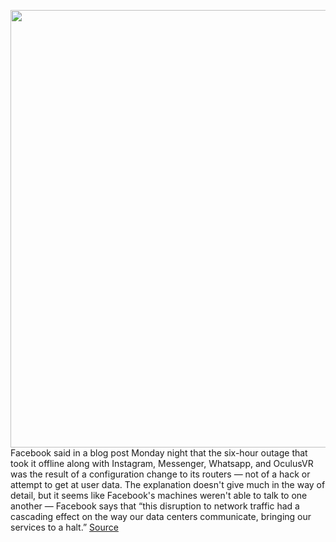 <img src='https://cdn.vox-cdn.com/thumbor/IUgGF9lkLRx-COD9g8BO4boHDU4=/0x0:2040x1360/1200x800/filters:focal(857x517:1183x843)/cdn.vox-cdn.com/uploads/chorus_image/image/69951875/acastro_180522_facebook_0001.0.jpg' width='700px' /><br/>
Facebook said in a blog post Monday night that the six-hour outage that took it offline along with Instagram, Messenger, Whatsapp, and OculusVR was the result of a configuration change to its routers — not of a hack or attempt to get at user data. The explanation doesn't give much in the way of detail, but it seems like Facebook's machines weren't able to talk to one another — Facebook says that “this disruption to network traffic had a cascading effect on the way our data centers communicate, bringing our services to a halt.”
<a href='https://www.theverge.com/2021/10/4/22709806/facebook-says-the-six-hour-outage'> Source <a/>